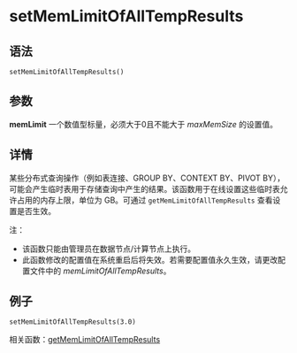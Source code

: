 # setMemLimitOfAllTempResults

## 语法

`setMemLimitOfAllTempResults()`

## 参数

**memLimit** 一个数值型标量，必须大于0且不能大于 *maxMemSize* 的设置值。

## 详情

某些分布式查询操作（例如表连接、GROUP BY、CONTEXT BY、PIVOT
BY），可能会产生临时表用于存储查询中产生的结果。该函数用于在线设置这些临时表允许占用的内存上限，单位为 GB。可通过
`getMemLimitOfAllTempResults` 查看设置是否生效。

注：

* 该函数只能由管理员在数据节点/计算节点上执行。
* 此函数修改的配置值在系统重启后将失效。若需要配置值永久生效，请更改配置文件中的
  *memLimitOfAllTempResults*。

## 例子

```
setMemLimitOfAllTempResults(3.0)
```

相关函数：[getMemLimitOfAllTempResults](../g/getmemlimitofalltempresults.html)

